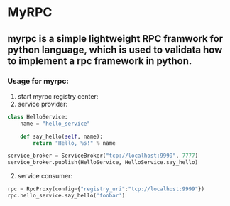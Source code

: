# MyRPC
## myrpc is a simple lightweight RPC framwork for python language, which is used to validata how to implement a rpc framework in python.
### Usage for myrpc:
1. start myrpc registry center:
2. service provider:
```python
class HelloService:
    name = "hello_service"

    def say_hello(self, name):
        return "Hello, %s!" % name

service_broker = ServiceBroker("tcp://localhost:9999", 7777)
service_broker.publish(HelloService, HelloService.say_hello)
```
2. service consumer:
```python
rpc = RpcProxy(config={"registry_uri":"tcp://localhost:9999"})
rpc.hello_service.say_hello('foobar')
```
